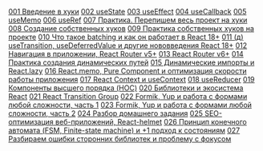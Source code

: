 
[001 Введение в хуки](001%20Введение%20в%20хуки.md)
[002 useState](002%20useState.md)
[003 useEffect](003%20useEffect.md)
[004 useCallback](004%20useCallback.md)
[005 useMemo](005%20useMemo.md)
[006 useRef](006%20useRef.md)
[007 Практика. Перепишем весь проект на хуки](007%20Практика.%20Перепишем%20весь%20проект%20на%20хуки.md)
[008 Создание собственных хуков](008%20Создание%20собственных%20хуков.md)
[009 Практика собственных хуков на проекте](009%20Практика%20собственных%20хуков%20на%20проекте.md)
[010 Что такое batching и как он работает в React 18+](010%20Что%20такое%20batching%20и%20как%20он%20работает%20в%20React%2018+.md)
[011 (д) useTransition, useDeferredValue и другие нововведения React 18+](011%20(д)%20useTransition,%20useDeferredValue%20и%20другие%20нововведения%20React%2018+.md)
[012 Навигация в приложении, React Router v5+](012%20Навигация%20в%20приложении,%20React%20Router%20v5+.md)
[013 React Router v6+](013%20React%20Router%20v6+.md)
[014 Практика создания динамических путей](014%20Практика%20создания%20динамических%20путей.md)
[015 Динамические импорты и React.lazy](015%20Динамические%20импорты%20и%20React.lazy.md)
[016 React.memo, Pure Component и оптимизация скорости работы приложения](016%20React.memo,%20Pure%20Component%20и%20оптимизация%20скорости%20работы%20приложения.md)
[017 React Context и useContext](017%20React%20Context%20и%20useContext.md)
[018 useReducer](018%20useReducer.md)
[019 Компоненты высшего порядка (HOC)](019%20Компоненты%20высшего%20порядка%20(HOC).md)
[020 Библиотеки и экосистема React](020%20Библиотеки%20и%20экосистема%20React.md)
[021 React Transition Group](021%20React%20Transition%20Group.md)
[022 Formik, Yup и работа с формами любой сложности, часть 1](022%20Formik,%20Yup%20и%20работа%20с%20формами%20любой%20сложности,%20часть%201.md)
[023 Formik, Yup и работа с формами любой сложности, часть 2](023%20Formik,%20Yup%20и%20работа%20с%20формами%20любой%20сложности,%20часть%202.md)
[024 Разбор домашнего задания](024%20Разбор%20домашнего%20задания.md)
[025 SEO-оптимизация веб-приложений, React-helmet](025%20SEO-оптимизация%20веб-приложений,%20React-helmet.md)
[026 Принцип конечного автомата (FSM, Finite-state machine) и +1 подход к состояниям](026%20Принцип%20конечного%20автомата%20(FSM,%20Finite-state%20machine)%20и%20+1%20подход%20к%20состояниям.md)
[027 Разбираем ошибки сторонних библиотек и проблему с фокусом](027%20Разбираем%20ошибки%20сторонних%20библиотек%20и%20проблему%20с%20фокусом.md)